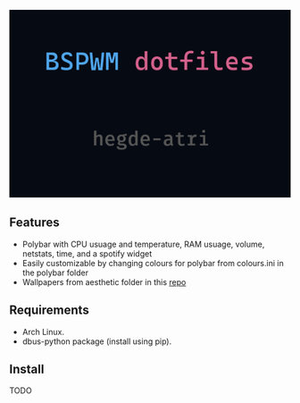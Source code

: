 <p align="center">
  <img src="https://raw.githubusercontent.com/hegde-atri/bspwm-dots/main/assets/title.png">
</p>


## Features

- Polybar with CPU usuage and temperature, RAM usuage, volume, netstats, time, and a spotify widget
- Easily customizable by changing colours for polybar from colours.ini in the polybar folder
- Wallpapers from aesthetic folder in this [repo](https://gitlab.com/linux_things/wallpapers)

## Requirements

- Arch Linux.
- dbus-python package (install using pip).

## Install

TODO
